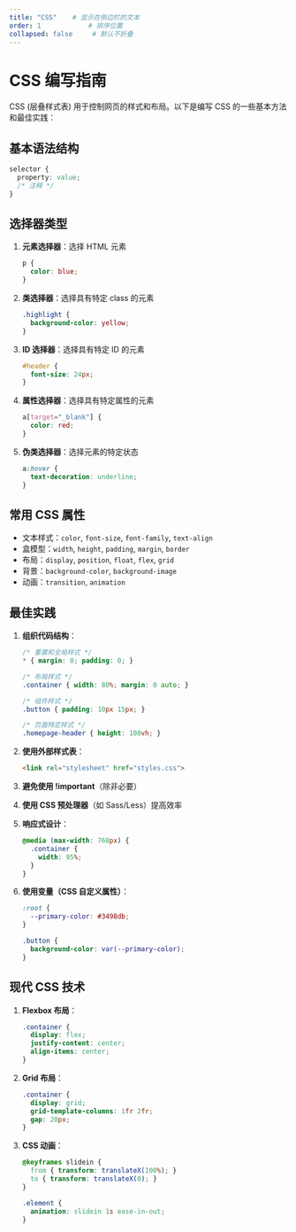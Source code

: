 ```yaml
---
title: "CSS"    # 显示在侧边栏的文本
order: 1            # 排序位置
collapsed: false     # 默认不折叠
---
```

# CSS 编写指南

CSS (层叠样式表) 用于控制网页的样式和布局。以下是编写 CSS 的一些基本方法和最佳实践：

## 基本语法结构

```css
selector {
  property: value;
  /* 注释 */
}
```

## 选择器类型

1. **元素选择器**：选择 HTML 元素
   ```css
   p {
     color: blue;
   }
   ```

2. **类选择器**：选择具有特定 class 的元素
   ```css
   .highlight {
     background-color: yellow;
   }
   ```

3. **ID 选择器**：选择具有特定 ID 的元素
   ```css
   #header {
     font-size: 24px;
   }
   ```

4. **属性选择器**：选择具有特定属性的元素
   ```css
   a[target="_blank"] {
     color: red;
   }
   ```

5. **伪类选择器**：选择元素的特定状态
   ```css
   a:hover {
     text-decoration: underline;
   }
   ```

## 常用 CSS 属性

- 文本样式：`color`, `font-size`, `font-family`, `text-align`
- 盒模型：`width`, `height`, `padding`, `margin`, `border`
- 布局：`display`, `position`, `float`, `flex`, `grid`
- 背景：`background-color`, `background-image`
- 动画：`transition`, `animation`

## 最佳实践

1. **组织代码结构**：
   ```css
   /* 重置和全局样式 */
   * { margin: 0; padding: 0; }
   
   /* 布局样式 */
   .container { width: 80%; margin: 0 auto; }
   
   /* 组件样式 */
   .button { padding: 10px 15px; }
   
   /* 页面特定样式 */
   .homepage-header { height: 100vh; }
   ```

2. **使用外部样式表**：
   ```html
   <link rel="stylesheet" href="styles.css">
   ```

3. **避免使用 !important**（除非必要）

4. **使用 CSS 预处理器**（如 Sass/Less）提高效率

5. **响应式设计**：
   ```css
   @media (max-width: 768px) {
     .container {
       width: 95%;
     }
   }
   ```

6. **使用变量（CSS 自定义属性）**：
   ```css
   :root {
     --primary-color: #3498db;
   }
   
   .button {
     background-color: var(--primary-color);
   }
   ```

## 现代 CSS 技术

1. **Flexbox 布局**：
   ```css
   .container {
     display: flex;
     justify-content: center;
     align-items: center;
   }
   ```

2. **Grid 布局**：
   ```css
   .container {
     display: grid;
     grid-template-columns: 1fr 2fr;
     gap: 20px;
   }
   ```

3. **CSS 动画**：
   ```css
   @keyframes slidein {
     from { transform: translateX(100%); }
     to { transform: translateX(0); }
   }
   
   .element {
     animation: slidein 1s ease-in-out;
   }
   ```